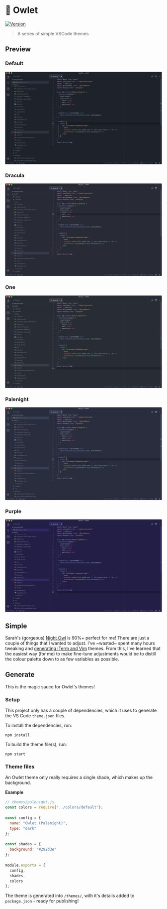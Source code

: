 # 🦉 Owlet

[![Version](https://vsmarketplacebadge.apphb.com/version/itsjonq.owlet.svg)](https://marketplace.visualstudio.com/items?itemName=itsjonq.owlet)

> A series of simple VSCode themes

## Preview

### Default

![Default](https://raw.githubusercontent.com/ItsJonQ/owlet/master/images/owlet-default.jpg)

### Dracula

![Dracula](https://raw.githubusercontent.com/ItsJonQ/owlet/master/images/owlet-dracula.jpg)

### One

![One](https://raw.githubusercontent.com/ItsJonQ/owlet/master/images/owlet-one.jpg)

### Palenight

![palenight](https://raw.githubusercontent.com/ItsJonQ/owlet/master/images/owlet-palenight.jpg)

### Purple

![purple](https://raw.githubusercontent.com/ItsJonQ/owlet/master/images/owlet-purple.jpg)

## Simple

Sarah's (gorgeous) [Night Owl](https://github.com/sdras/night-owl-vscode-theme) is 90%+ perfect for me! There are just a couple of things that I wanted to adjust.
I've ~wasted~ spent many hours tweaking and [generating iTerm and Vim](https://github.com/ItsJonQ/base16-builder) themes. From this, I've learned that the easiest way (for me) to make fine-tune adjustments would be to distill the colour palette down to as few variables as possible.

## Generate

This is the magic sauce for Owlet's themes!

### Setup

This project only has a couple of dependencies, which it uses to generate the VS Code `theme.json` files.

To install the dependencies, run:

```
npm install
```

To build the theme file(s), run:

```
npm start
```

### Theme files

An Owlet theme only really requires a single shade, which makes up the background.

**Example**

```js
// themes/palenight.js
const colors = require("../colors/default");

const config = {
  name: "Owlet (Palenight)",
  type: "dark"
};

const shades = {
  background: "#292d3e"
};

module.exports = {
  config,
  shades,
  colors
};
```

The theme is generated into `/themes/`, with it's details added to `package.json` - ready for publishing!
